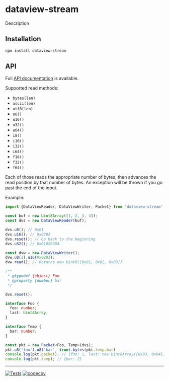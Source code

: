 # dataview-stream

Description

## Installation

```sh
npm install dataview-stream
```

## API

Full [API documentation](http://hildjj.github.io/dataview-stream/) is available.

Supported read methods:

- `bytes(len)`
- `ascii(len)`
- `utf8(len)`
- `u8()`
- `u16()`
- `u32()`
- `u64()`
- `i8()`
- `i16()`
- `i32()`
- `i64()`
- `f16()`
- `f32()`
- `f64()`

Each of those reads the appropriate number of bytes, then advances the read
position by that number of bytes.  An exception will be thrown if you go past
the end of the input.

Example:

```ts
import {DataViewReader, DataViewWriter, Packet} from 'dataview-stream';

const buf = new Uint8Array([1, 2, 3, 4]);
const dvs = new DataViewReader(buf);

dvs.u8(); // 0x01
dvs.u16(); // 0x0203
dvs.reset(); // Go back to the beginning
dvs.u32(); // 0x01020304

const dvw = new DataViewWriter();
dvw.u8(1).u16(0x0203);
dvw.read(); // Returns new Uint8([0x01, 0x02, 0x03])

/**
 * @typedef {object} Foo
 * @property {number} bar
 */

dvs.reset();

interface Foo {
  foo: number;
  last: Uint8Array;
}

interface Temp {
  bar: number;
}

const pkt = new Packet<Foo, Temp>(dvs);
pkt.u8('foo').u8('bar', true).bytes(pkt.temp.bar)
console.log(pkt.packet); // {foo: 1, last: new Uint8Array([0x03, 0x04])}
console.log(pkt.temp); // {bar: 2}
```

---
[![Tests](https://github.com/hildjj/dataview-stream/actions/workflows/node.js.yml/badge.svg)](https://github.com/hildjj/dataview-stream/actions/workflows/node.js.yml)
[![codecov](https://codecov.io/gh/hildjj/dataview-stream/graph/badge.svg?token=ZC97U0AI06)](https://codecov.io/gh/hildjj/dataview-stream)

